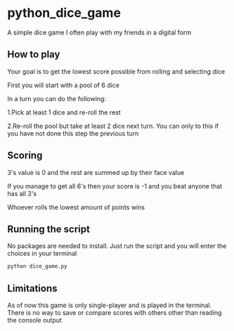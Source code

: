 # python_dice_game
A simple dice game I often play with my friends in a digital form
## How to play
Your goal is to get the lowest score possible from rolling and selecting dice

First you will start with a pool of 6 dice

In a turn you can do the following:

1.Pick at least 1 dice and re-roll the rest

2.Re-roll the pool but take at least 2 dice next turn. You can only to this if you have not done this step the previous turn

## Scoring

3's value is 0 and the rest are summed up by their face value

If you manage to get all 6's then your score is -1 and you beat anyone that has all 3's

Whoever rolls the lowest amount of points wins

## Running the script

No packages are needed to install. Just run the script and you will enter the choices in your terminal
   ```sh
   python dice_game.py
   ```

## Limitations

As of now this game is only single-player and is played in the terminal. There is no way to save or compare scores with others other than reading the console output

